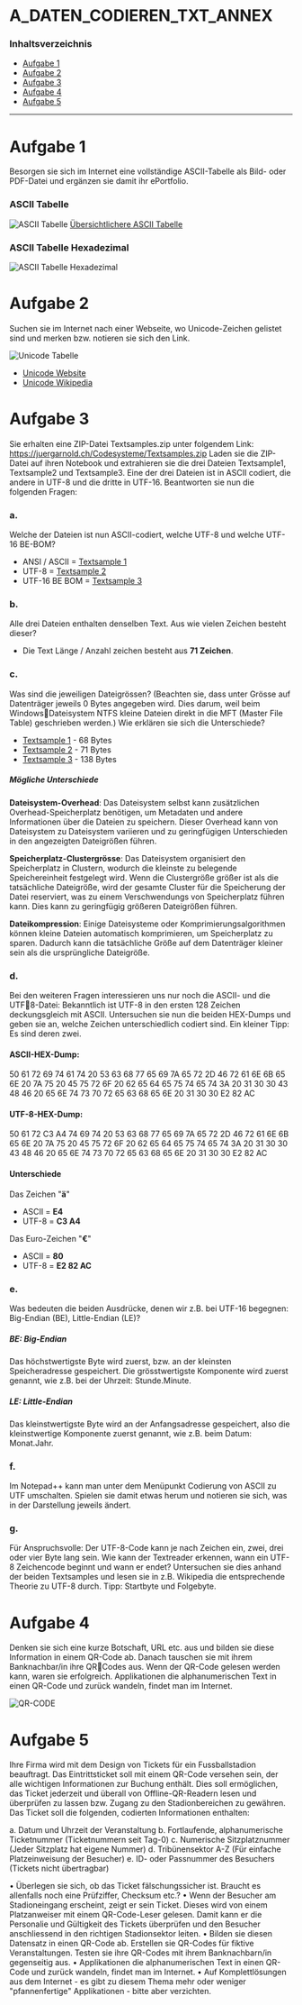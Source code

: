 # A_DATEN_CODIEREN_TXT_ANNEX

### Inhaltsverzeichnis
- [Aufgabe 1](#aufgabe-1)
- [Aufgabe 2](#aufgabe-2)
- [Aufgabe 3](#aufgabe-3)
- [Aufgabe 4](#aufgabe-4)
- [Aufgabe 5](#aufgabe-5)

---------------------------------------

# Aufgabe 1
Besorgen sie sich im Internet eine vollständige ASCII-Tabelle als Bild- oder 
PDF-Datei und ergänzen sie damit ihr ePortfolio.

### ASCII Tabelle
![ASCII Tabelle](/26_02%20-%20Week%202/Content/ascii-tabelle.gif)
[Übersichtlichere ASCII Tabelle](/26_02%20-%20Week%202/Content/ASCII-Tabelle.pdf)

### ASCII Tabelle Hexadezimal
![ASCII Tabelle Hexadezimal](/26_02%20-%20Week%202/Content/ASCII%20Tabelle%20Hex.png)

# Aufgabe 2
Suchen sie im Internet nach einer Webseite, wo Unicode-Zeichen gelistet sind 
und merken bzw. notieren sie sich den Link.

![Unicode Tabelle](/26_02%20-%20Week%202/Content/Unicode%20Tabelle.png)
- [Unicode Website](https://www.compart.com/de/unicode/category/So)
- [Unicode Wikipedia](https://de.wikipedia.org/wiki/Unicodeblock_Verschiedene_Symbole)
# Aufgabe 3
Sie erhalten eine ZIP-Datei Textsamples.zip unter folgendem Link: 
https://juergarnold.ch/Codesysteme/Textsamples.zip
Laden sie die ZIP-Datei auf ihren Notebook und extrahieren sie die drei Dateien 
Textsample1, Textsample2 und Textsample3. Eine der drei Dateien ist in 
ASCII codiert, die andere in UTF-8 und die dritte in UTF-16. Beantworten sie nun die 
folgenden Fragen:
### a. 
Welche der Dateien ist nun ASCII-codiert, welche UTF-8 und welche UTF-16 
BE-BOM?
- ANSI / ASCII = [Textsample 1](/26_02%20-%20Week%202/Content/Textsample1)
- UTF-8 = [Textsample 2](/26_02%20-%20Week%202/Content/Textsample2)
- UTF-16 BE BOM = [Textsample 3](/26_02%20-%20Week%202/Content/Textsample3)
### b. 
Alle drei Dateien enthalten denselben Text. Aus wie vielen Zeichen besteht 
dieser?
- Die Text Länge / Anzahl zeichen besteht aus **71 Zeichen**.
### c. 
Was sind die jeweiligen Dateigrössen? (Beachten sie, dass unter Grösse auf 
Datenträger jeweils 0 Bytes angegeben wird. Dies darum, weil beim WindowsDateisystem NTFS kleine Dateien direkt in die MFT (Master File Table) 
geschrieben werden.) Wie erklären sie sich die Unterschiede?
- [Textsample 1](/26_02%20-%20Week%202/Content/Textsample1) - 68 Bytes
- [Textsample 2](/26_02%20-%20Week%202/Content/Textsample2) - 71 Bytes
- [Textsample 3](/26_02%20-%20Week%202/Content/Textsample3) - 138 Bytes
##### Mögliche Unterschiede
**Dateisystem-Overhead**: Das Dateisystem selbst kann zusätzlichen Overhead-Speicherplatz benötigen, um Metadaten und andere Informationen über die Dateien zu speichern. Dieser Overhead kann von Dateisystem zu Dateisystem variieren und zu geringfügigen Unterschieden in den angezeigten Dateigrößen führen.

**Speicherplatz-Clustergrösse**: Das Dateisystem organisiert den Speicherplatz in Clustern, wodurch die kleinste zu belegende Speichereinheit festgelegt wird. Wenn die Clustergröße größer ist als die tatsächliche Dateigröße, wird der gesamte Cluster für die Speicherung der Datei reserviert, was zu einem Verschwendungs von Speicherplatz führen kann. Dies kann zu geringfügig größeren Dateigrößen führen.

**Dateikompression**: Einige Dateisysteme oder Komprimierungsalgorithmen können kleine Dateien automatisch komprimieren, um Speicherplatz zu sparen. Dadurch kann die tatsächliche Größe auf dem Datenträger kleiner sein als die ursprüngliche Dateigröße.
### d. 
Bei den weiteren Fragen interessieren uns nur noch die ASCII- und die UTF8-Datei: Bekanntlich ist UTF-8 in den ersten 128 Zeichen deckungsgleich mit 
ASCII. Untersuchen sie nun die beiden HEX-Dumps und geben sie an, welche 
Zeichen unterschiedlich codiert sind. Ein kleiner Tipp: Es sind deren zwei.
#### ASCII-HEX-Dump:
50 61 72 69 74 61 74 20 53 63 68 77 65 69 7A 65 72 2D 46 72 61 6E 6B 65 6E 20 7A 75 20 45 75 72 6F 20 62 65 64 65 75 74 65 74 3A 20 31 30 30 43 48 46 20 65 6E 74 73 70 72 65 63 68 65 6E 20 31 30 30 E2 82 AC

#### UTF-8-HEX-Dump:
50 61 72 C3 A4 74 69 74 20 53 63 68 77 65 69 7A 65 72 2D 46 72 61 6E 6B 65 6E 20 7A 75 20 45 75 72 6F 20 62 65 64 65 75 74 65 74 3A 20 31 30 30 43 48 46 20 65 6E 74 73 70 72 65 63 68 65 6E 20 31 30 30 E2 82 AC

#### Unterschiede
Das Zeichen "**ä**"
- ASCII = **E4**
- UTF-8 = **C3 A4**

Das Euro-Zeichen "**€**" 
- ASCII = **80**
- UTF-8 = **E2 82 AC**
### e. 
Was bedeuten die beiden Ausdrücke, denen wir z.B. bei UTF-16 begegnen: 
Big-Endian (BE), Little-Endian (LE)?
##### BE: Big-Endian
Das höchstwertigste Byte wird zuerst, bzw. an der kleinsten Speicheradresse gespeichert. Die grösstwertigste Komponente wird zuerst genannt, wie z.B. bei der Uhrzeit: Stunde.Minute.
##### LE: Little-Endian
Das kleinstwertigste Byte wird an der Anfangsadresse gespeichert, also die kleinstwertige Komponente zuerst genannt, wie z.B. beim Datum: Monat.Jahr.
### f. 
Im Notepad++ kann man unter dem Menüpunkt Codierung von ASCII zu UTF 
umschalten. Spielen sie damit etwas herum und notieren sie sich, was in der 
Darstellung jeweils ändert. 
### g.
Für Anspruchsvolle: Der UTF-8-Code kann je nach Zeichen ein, zwei, drei 
oder vier Byte lang sein. Wie kann der Textreader erkennen, wann ein UTF-8 
Zeichencode beginnt und wann er endet? Untersuchen sie dies anhand der 
beiden Textsamples und lesen sie in z.B. Wikipedia die entsprechende 
Theorie zu UTF-8 durch. Tipp: Startbyte und Folgebyte.

# Aufgabe 4
Denken sie sich eine kurze Botschaft, URL etc. aus und bilden sie diese Information 
in einem QR-Code ab. Danach tauschen sie mit ihrem Banknachbar/in ihre QRCodes aus. Wenn der QR-Code gelesen werden kann, waren sie erfolgreich. 
Applikationen die alphanumerischen Text in einen QR-Code und zurück wandeln, 
findet man im Internet. 

![QR-CODE](/26_02%20-%20Week%202/Content/QR-Code.svg)

# Aufgabe 5
Ihre Firma wird mit dem Design von Tickets für ein Fussballstadion beauftragt. Das Eintrittsticket soll mit einem QR-Code versehen sein, der alle wichtigen Informationen zur Buchung enthält. Dies soll ermöglichen, das Ticket jederzeit und überall von Offline-QR-Readern lesen und überprüfen zu lassen bzw. Zugang zu den Stadionbereichen zu gewähren. Das Ticket soll die folgenden, codierten 
Informationen enthalten: 

a. Datum und Uhrzeit der Veranstaltung
b. Fortlaufende, alphanumerische Ticketnummer (Ticketnummern seit Tag-0)
c. Numerische Sitzplatznummer (Jeder Sitzplatz hat eigene Nummer)
d. Tribünensektor A-Z (Für einfache Platzeinweisung der Besucher)
e. ID- oder Passnummer des Besuchers (Tickets nicht übertragbar)

• Überlegen sie sich, ob das Ticket fälschungssicher ist. Braucht es allenfalls 
noch eine Prüfziffer, Checksum etc.?
• Wenn der Besucher am Stadioneingang erscheint, zeigt er sein Ticket. Dieses 
wird von einem Platzanweiser mit einem QR-Code-Leser gelesen. Damit kann 
er die Personalie und Gültigkeit des Tickets überprüfen und den Besucher 
anschliessend in den richtigen Stadionsektor leiten.
• Bilden sie diesen Datensatz in einen QR-Code ab. Erstellen sie QR-Codes für 
fiktive Veranstaltungen. Testen sie ihre QR-Codes mit ihrem Banknachbarn/in 
gegenseitig aus.
• Applikationen die alphanumerischen Text in einen QR-Code und zurück 
wandeln, findet man im Internet.
• Auf Komplettlösungen aus dem Internet - es gibt zu diesem Thema mehr oder 
weniger "pfannenfertige" Applikationen - bitte aber verzichten.
